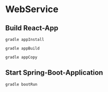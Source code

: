 # WebService

## Build React-App

```
gradle appInstall
```

```
gradle appBuild
```

```
gradle appCopy
```

## Start Spring-Boot-Application

```
gradle bootRun
```





